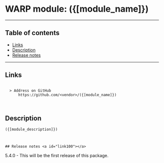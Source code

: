 # WARP module: ({[module_name]})
---
## Table of contents

  - [Links](#link1)
  - [Description](#link2)
  - [Release notes](#link100)

---

## Links <a id="link1"></a>
```

  > Address on GitHub
      https://github.com/<vendor>/({[module_name]})
	
			
```

## Description <a id="link2"></a>
```
({[module_description]})
 
```

```

## Release notes <a id="link100"></a>
```

  5.4.0
    - This will be the first release of this package.

```










